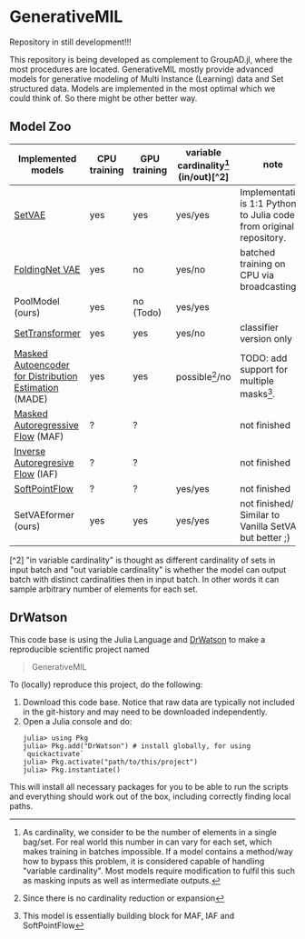 # GenerativeMIL
Repository in still development!!!

This repository is being developed as complement to GroupAD.jl, where the most procedures are located. 
GenerativeMIL mostly provide advanced models for generative modeling of Multi Instance (Learning) data and Set structured data. 
Models are implemented in the most optimal which we could think of. So there might be other better way.

## Model Zoo
| Implemented models | CPU training | GPU training | variable cardinality[^1] (in/out)[^2] | note |
|---|---|---|---|---|
| [SetVAE][setvae] | yes | yes | yes/yes | Implementation is 1:1 Python to Julia code from original repository. | 
| [FoldingNet VAE][foldingnet] | yes | no | yes/no | batched training on CPU via broadcasting |
| PoolModel (ours) | yes | no (Todo) | yes/yes | |
| [SetTransformer][settransformer] | yes | yes | yes/no | classifier version only | 
| [Masked Autoencoder for Distribution Estimation][made] (MADE) | yes | yes | possible[^3]/no |  TODO: add support for multiple masks[^4].|
| [Masked Autoregressive Flow][maf] (MAF)| ? | ? |  | not finished |
| [Inverse Autoregresive Flow][iaf] (IAF)| ? | ? |  | not finished |
| [SoftPointFlow][softflow] | ? | ? | yes/yes | not finished |
| SetVAEformer (ours) | yes | yes | yes/yes | not finished/ Similar to Vanilla SetVAE but better ;) | 

[^1]: As cardinality, we consider to be the number of elements in a single bag/set. For real world this number in can vary for each set, which makes training in batches impossible. If a model contains a method/way how to bypass this problem, it is considered capable of handling "variable cardinality". Most models require modification to fulfil this such as masking inputs as well as intermediate outputs.

[^2] "in variable cardinality" is thought as different cardinality of sets in input batch and "out variable cardinality" is whether the model can output batch with distinct cardinalities then in input batch. In other words it can sample arbitrary number of elements for each set.

[^3]: Since there is no cardinality reduction or expansion

[^4]: This model is essentially building block for MAF, IAF and SoftPointFlow




## DrWatson
This code base is using the Julia Language and [DrWatson](https://juliadynamics.github.io/DrWatson.jl/stable/)
to make a reproducible scientific project named
> GenerativeMIL

To (locally) reproduce this project, do the following:

1. Download this code base. Notice that raw data are typically not included in the
   git-history and may need to be downloaded independently.
2. Open a Julia console and do:
   ```
   julia> using Pkg
   julia> Pkg.add("DrWatson") # install globally, for using `quickactivate`
   julia> Pkg.activate("path/to/this/project")
   julia> Pkg.instantiate()
   ```

This will install all necessary packages for you to be able to run the scripts and
everything should work out of the box, including correctly finding local paths.



[setvae]: https://openaccess.thecvf.com/content/CVPR2021/papers/Kim_SetVAE_Learning_Hierarchical_Composition_for_Generative_Modeling_of_Set-Structured_Data_CVPR_2021_paper.pdf
[foldingnet]: https://ieeexplore.ieee.org/document/9506795
[settransformer]: http://proceedings.mlr.press/v97/lee19d/lee19d.pdf
[made]: https://arxiv.org/pdf/1502.03509.pdf 
[maf]: https://homepages.inf.ed.ac.uk/imurray2/pub/17maf/maf.pdf
[iaf]: https://arxiv.org/pdf/1606.04934.pdf
[softflow]: https://arxiv.org/pdf/2006.04604.pdf



